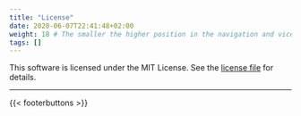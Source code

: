 ```yaml
---
title: "License"
date: 2020-06-07T22:41:48+02:00
weight: 18 # The smaller the higher position in the navigation and vice versa
tags: []
---
```


This software is licensed under the MIT License.
See the [license file](LICENSE) for details. 

---

{{< footerbuttons >}}